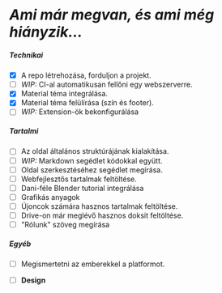 # *Ami már megvan, és ami még hiányzik...*

##### Technikai

- [x] A repo létrehozása, forduljon a projekt.
- [ ] *WIP:* CI-al automatikusan fellőni egy webszerverre.
- [x] Material téma integrálása.
- [x] Material téma felülírása (szín és footer).
- [ ] *WIP:* Extension-ök bekonfigurálása

##### Tartalmi

- [ ] Az oldal általános struktúrájának kialakítása.
- [ ] *WIP:* Markdown segédlet kódokkal együtt.
- [ ] Oldal szerkesztéséhez segédlet megírása.
- [ ] Webfejlesztős tartalmak feltöltése.
- [ ] Dani-féle Blender tutorial integrálása
- [ ] Grafikás anyagok
- [ ] Újoncok számára hasznos tartalmak feltöltése.
- [ ] Drive-on már meglévő hasznos doksit feltöltése.
- [ ] "Rólunk" szöveg megírása

##### Egyéb

- [ ] Megismertetni az emberekkel a platformot.
- [ ] __Design__



